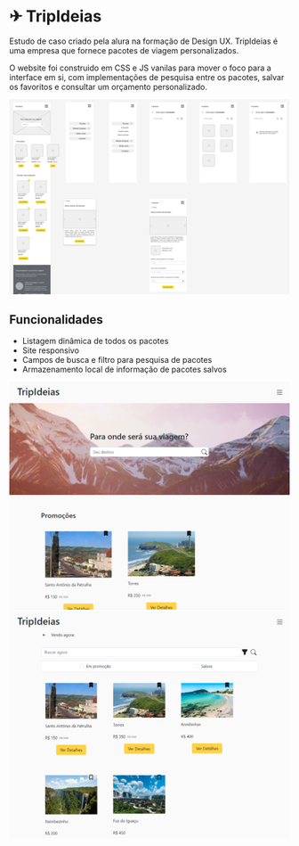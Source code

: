 # ✈ TripIdeias
Estudo de caso criado pela alura na formação de Design UX. 
TripIdeias é uma empresa que fornece pacotes de viagem personalizados.
  
O website foi construido em CSS e JS vanilas para mover o foco para a interface em si, com implementações de pesquisa entre os pacotes, salvar os favoritos e consultar um orçamento personalizado.

![Wireframe das telas de início pesquisa e detalhes](wireframe.png)

## Funcionalidades

- Listagem dinâmica de todos os pacotes
- Site responsivo
- Campos de busca e filtro para pesquisa de pacotes
- Armazenamento local de informação de pacotes salvos

![Screenshot da página inicial: header com o nome tripideia, hero com campo de busca "Para onde será sua viagem?" e lista de cards de pacotes "Em promoção"](home-page.png)
![Screenshot da página de busca: campo escrito "buscar agora" com um botão para filtros e busca ao lado e abaixo checkboxes para filtrar "em promoção" e "salvos" e então a listagem dos pacotes encontrados](search-page.png)

